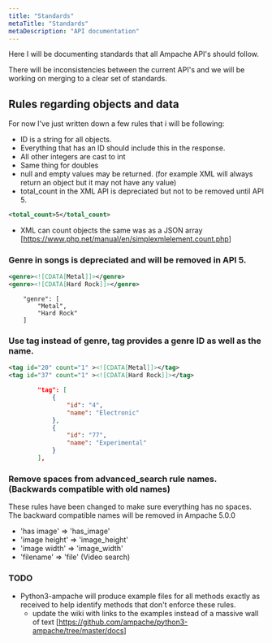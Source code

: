 ```yaml
---
title: "Standards"
metaTitle: "Standards"
metaDescription: "API documentation"
---
```


Here I will be documenting standards that all Ampache API's should follow.

There will be inconsistencies between the current API's and we will be working on merging to a clear set of standards.

## Rules regarding objects and data

For now I've just written down a few rules that i will be following:

* ID is a string for all objects.
* Everything that has an ID should include this in the response.
* All other integers are cast to int
* Same thing for doubles
* null and empty values may be returned. (for example XML will always return an object but it may not have any value)
* total_count in the XML API is depreciated but not to be removed until API 5.
```XML
<total_count>5</total_count>
```
  * XML can count objects the same was as a JSON array [<https://www.php.net/manual/en/simplexmlelement.count.php>]

### Genre in songs is depreciated and will be removed in API 5.

```XML
<genre><![CDATA[Metal]]></genre>
<genre><![CDATA[Hard Rock]]></genre>
```
        "genre": [
            "Metal",
            "Hard Rock"
        ]

### Use tag instead of genre, tag provides a genre ID as well as the name. 

```xml
<tag id="20" count="1" ><![CDATA[Metal]]></tag>
<tag id="37" count="1" ><![CDATA[Hard Rock]]></tag>
```
```json
        "tag": [
            {
                "id": "4",
                "name": "Electronic"
            },
            {
                "id": "77",
                "name": "Experimental"
            }
        ],
```

### Remove spaces from advanced_search rule names. (Backwards compatible with old names)

These rules have been changed to make sure everything has no spaces.
The backward compatible names will be removed in Ampache 5.0.0

* 'has image' => 'has_image'
* 'image height' => 'image_height'
* 'image width' => 'image_width'
* 'filename' => 'file' (Video search)

### TODO

* Python3-ampache will produce example files for all methods exactly as received to help identify methods that don't enforce these rules.
  * update the wiki with links to the examples instead of a massive wall of text [<https://github.com/ampache/python3-ampache/tree/master/docs>] 

